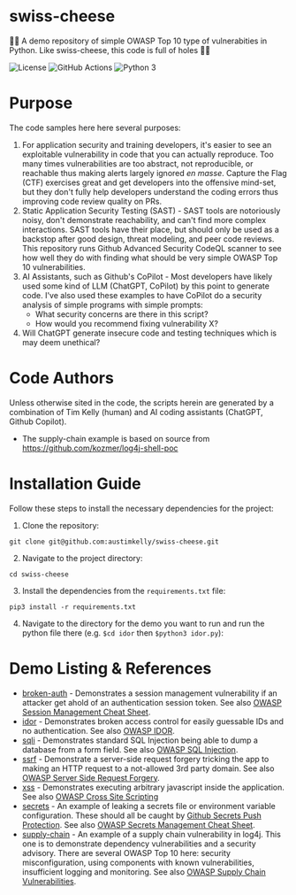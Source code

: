 # swiss-cheese
🧀🧀 A demo repository of simple OWASP Top 10 type of vulnerabities in Python. Like swiss-cheese, this code is full of holes 🧀🧀

![License](https://img.shields.io/github/license/austimkelly/swiss-cheese.svg) 
![GitHub Actions](https://github.com/austimkelly/swiss-cheese/workflows/CodeQL/badge.svg)
![Python 3](https://img.shields.io/badge/python-3-blue.svg)


# Purpose

The code samples here here several purposes:

1. For application security and training developers, it's easier to see an exploitable vulnerability in code that you can actually reproduce. Too many times vulnerabilities are too abstract, not reproducible, or reachable thus making alerts largely ignored _en masse_. Capture the Flag (CTF) exercises great and get developers into the offensive mind-set, but they don't fully help developers understand the coding errors thus improving code review quality on PRs.
2. Static Application Security Testing (SAST) - SAST tools are notoriously noisy, don't demonstrate reachability, and can't find more complex interactions. SAST tools have their place, but should only be used as a backstop after good design, threat modeling, and peer code reviews. This repository runs Github Advanced Security CodeQL scanner to see how well they do with finding what should be very simple OWASP Top 10 vulnerabilities.
3. AI Assistants, such as Github's CoPilot - Most developers have likely used some kind of LLM (ChatGPT, CoPilot) by this point to generate code. I've also used these examples to have CoPilot do a security analysis of simple programs with simple prompts:
    * What security concerns are there in this script?
    * How would you recommend fixing vulnerability X?
4. Will ChatGPT generate insecure code and testing techniques which is may deem unethical?

# Code Authors

Unless otherwise sited in the code, the scripts herein are generated by a combination of Tim Kelly (human) and AI coding assistants (ChatGPT, Github Copilot).  

* The supply-chain example is based on source from https://github.com/kozmer/log4j-shell-poc

# Installation Guide

Follow these steps to install the necessary dependencies for the project:

1. Clone the repository:

`git clone git@github.com:austimkelly/swiss-cheese.git`

2. Navigate to the project directory:

`cd swiss-cheese`

3. Install the dependencies from the `requirements.txt` file:

`pip3 install -r requirements.txt`

4. Navigate to the directory for the demo you want to run and run the python file there (e.g. `$cd idor` then `$python3 idor.py`): 

# Demo Listing & References

* [broken-auth](./broken-auth/) - Demonstrates a session management vulnerability if an attacker get ahold of an authentication session token. See also [OWASP Session Management Cheat Sheet](https://cheatsheetseries.owasp.org/cheatsheets/Session_Management_Cheat_Sheet.html).
* [idor](./idor/) - Demonstrates broken access control for easily guessable IDs and no authentication. See also [OWASP IDOR](https://owasp.org/www-chapter-ghana/assets/slides/IDOR.pdf).
* [sqli](./sqli/) - Demonstrates standard SQL Injection being able to dump a database from a form field. See also [OWASP SQL Injection](https://owasp.org/www-community/attacks/SQL_Injection).
* [ssrf](./ssrf/) - Demonstrate a server-side request forgery tricking the app to making an HTTP request to a not-allowed 3rd party domain. See also [OWASP Server Side Request Forgery](https://owasp.org/www-community/attacks/Server_Side_Request_Forgery).
* [xss](./xss/) - Demonstrates executing arbitrary javascript inside the application. See also [OWASP Cross Site Scripting](https://owasp.org/www-community/attacks/xss/)
* [secrets](./secrets/) - An example of leaking a secrets file or environment variable configuration. These should all be caught by [Github Secrets Push Protection](https://docs.github.com/en/enterprise-cloud@latest/code-security/secret-scanning/push-protection-for-repositories-and-organizations). See also [OWASP Secrets Management Cheat Sheet](https://cheatsheetseries.owasp.org/cheatsheets/Secrets_Management_Cheat_Sheet.html).
* [supply-chain](./supply-chain/) - An example of a supply chain vulnerability in log4j. This one is to demonstrate dependency vulnerabilities and a security advisory. There are several OWASP Top 10 here: security misconfiguration, using components with known vulnerabilities, insufficient logging and monitoring. See also [OWASP Supply Chain Vulnerabilities](https://owasp.org/www-project-kubernetes-top-ten/2022/en/src/K02-supply-chain-vulnerabilities).